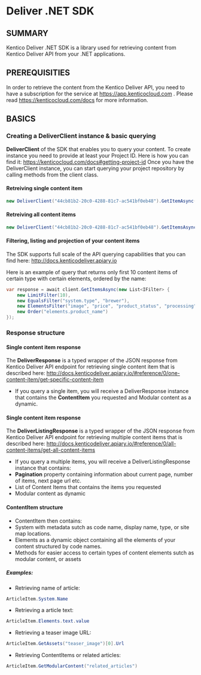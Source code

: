 # Deliver .NET SDK

## SUMMARY

Kentico Deliver .NET SDK is a library used for retrieving content from Kentico Deliver API from your .NET applications.

## PREREQUISITIES

In order to retrieve the content from the Kentico Deliver API, you need to have a subscription for the service at https://app.kenticocloud.com . Please read https://kenticocloud.com/docs for more information.

## BASICS

### Creating a DeliverClient instance & basic querying

**DeliverClient** of the SDK that enables you to query your content. To create instance you need to provide at least your Project ID. Here is how you can find it: https://kenticocloud.com/docs#getting-project-id
Once you have the DeliverClient instance, you can start querying your project repository by calling methods from the client class.

#### Retreiving single content item

```C#
new DeliverClient("44cb81b2-20c0-4288-81c7-ac541bf0eb48").GetItemAsync("Home");
```

#### Retreiving all content items

```C#
new DeliverClient("44cb81b2-20c0-4288-81c7-ac541bf0eb48").GetItemsAsync();
```

#### Filtering, listing and projection of your content items

The SDK supports full scale of the API querying capabilities that you can find here: http://docs.kenticodeliver.apiary.io

Here is an example of query that returns only first 10 content items of certain type with certain elements, ordered by the name:
```C#
var response = await client.GetItemsAsync(new List<IFilter> {
    new LimitFilter(10),
    new EqualsFilter("system.type", "brewer"),
    new ElementsFilter("image", "price", "product_status", "processing"),
    new Order("elements.product_name")
});
```

### Response structure

#### Single content item response

The **DeliverResponse** is a typed wrapper of the JSON response from Kentico Deliver API endpoint for retrieving single content item that is described here: http://docs.kenticodeliver.apiary.io/#reference/0/one-content-item/get-specific-content-item

* If you query a single item, you will receive a DeliverResponse instance that contains the **ContentItem** you requested and Modular content as a dynamic.

#### Single content item response

The **DeliverListingResponse** is a typed wrapper of the JSON response from Kentico Deliver API endpoint for retrieving multiple content items that is described here: http://docs.kenticodeliver.apiary.io/#reference/0/all-content-items/get-all-content-items

* If you query a multiple items, you will receive a DeliverListingResponse instance that contains:
 * **Pagination** property containing information about current page, number of items, next page url etc.
 * List of Content Items that contains the items you requested
 * Modular content as dynamic
 
#### ContentItem structure
 
 * ContentItem then contains:
  * System with metadata sutch as code name, display name, type, or site map locations.
  * Elements as a dynamic object containing all the elements of your content structured by code names.
  * Methods for easier access to certain types of content elements sutch as modular content, or assets
  
##### Examples:
* Retrieving name of article:
```C#
ArticleItem.System.Name
```
* Retrieving a article text:
```C#
ArticleItem.Elements.text.value
```
* Retrieving a teaser image URL:
```C#
ArticleItem.GetAssets("teaser_image")[0].Url
```
* Retrieving ContentItems or related articles:
```C#
ArticleItem.GetModularContent("related_articles")
```

